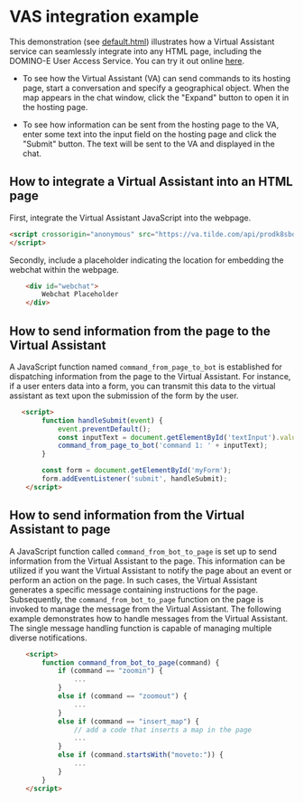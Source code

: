 # VAS integration example

This demonstration (see [default.html](default.html)) illustrates how a Virtual Assistant service can seamlessly integrate into any HTML page, including the DOMINO-E User Access Service.
You can try it out online [here](https://va.tilde.com/scontent/prodk8sbotdomin0/media/staging/default.html). 

- To see how the Virtual Assistant (VA) can send commands to its hosting page, start a conversation and specify a geographical object. When the map appears in the chat window, click the "Expand" button to open it in the hosting page.

- To see how information can be sent from the hosting page to the VA, enter some text into the input field on the hosting page and click the "Submit" button. The text will be sent to the VA and displayed in the chat.

## How to integrate a Virtual Assistant into an HTML page
First, integrate the Virtual Assistant JavaScript into the webpage.
```html
<script crossorigin="anonymous" src="https://va.tilde.com/api/prodk8sbotdomin0/media/staging/webchat.js" defer>
</script>
```
Secondly, include a placeholder indicating the location for embedding the webchat within the webpage.
```html
    <div id="webchat">
        Webchat Placeholder
    </div>
```
## How to send information from the page to the Virtual Assistant
A JavaScript function named `command_from_page_to_bot` is established for dispatching information from the page to the Virtual Assistant. 
For instance, if a user enters data into a form, you can transmit this data to the virtual assistant as text upon the submission of the form by the user.
```html
   <script>
        function handleSubmit(event) {
            event.preventDefault();
            const inputText = document.getElementById('textInput').value;
            command_from_page_to_bot('command 1: ' + inputText);
        }

        const form = document.getElementById('myForm');
        form.addEventListener('submit', handleSubmit);
    </script>
```
## How to send information from the Virtual Assistant to page
A JavaScript function called `command_from_bot_to_page` is set up to send information from the Virtual Assistant to the page. This information can be utilized if you want the Virtual Assistant to notify the page about an event or perform an action on the page. In such cases, the Virtual Assistant generates a specific message containing instructions for the page. Subsequently, the `command_from_bot_to_page` function on the page is invoked to manage the message from the Virtual Assistant. The following example demonstrates how to handle messages from the Virtual Assistant. The single message handling function is capable of managing multiple diverse notifications.
```html
    <script>
        function command_from_bot_to_page(command) {
            if (command == "zoomin") {
                ...
            }
            else if (command == "zoomout") {
                ...
            }
            else if (command == "insert_map") {
                // add a code that inserts a map in the page
                ...
            }
            else if (command.startsWith("moveto:")) {
                ...
            }
        }
    </script>
```
